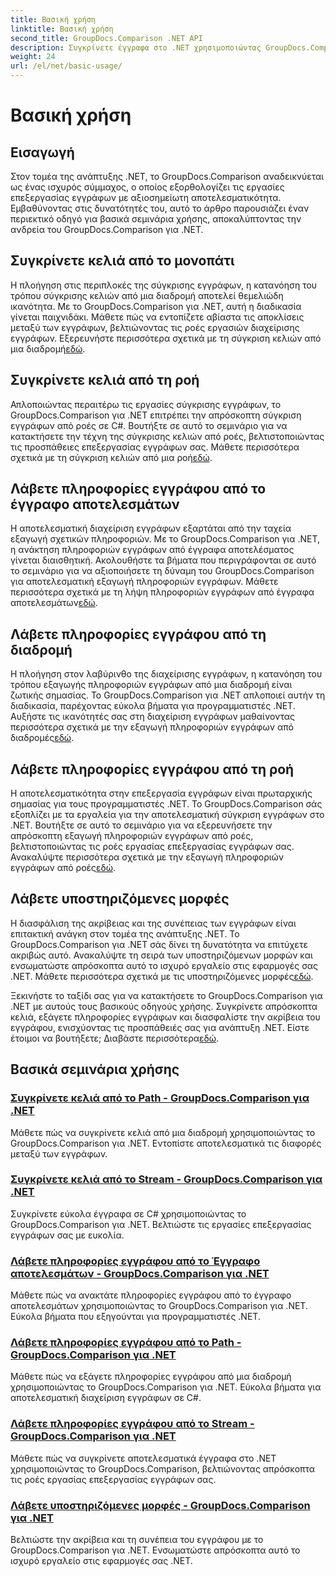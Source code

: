 ```yaml
---
title: Βασική χρήση
linktitle: Βασική χρήση
second_title: GroupDocs.Comparison .NET API
description: Συγκρίνετε έγγραφα στο .NET χρησιμοποιώντας GroupDocs.Comparison. Μάθετε βασικούς οδηγούς χρήσης που καλύπτουν τη σύγκριση κελιών, την εξαγωγή πληροφοριών εγγράφων και τις υποστηριζόμενες μορφές.
weight: 24
url: /el/net/basic-usage/
---
```


# Βασική χρήση

## Εισαγωγή

Στον τομέα της ανάπτυξης .NET, το GroupDocs.Comparison αναδεικνύεται ως ένας ισχυρός σύμμαχος, ο οποίος εξορθολογίζει τις εργασίες επεξεργασίας εγγράφων με αξιοσημείωτη αποτελεσματικότητα. Εμβαθύνοντας στις δυνατότητές του, αυτό το άρθρο παρουσιάζει έναν περιεκτικό οδηγό για βασικά σεμινάρια χρήσης, αποκαλύπτοντας την ανδρεία του GroupDocs.Comparison για .NET.

## Συγκρίνετε κελιά από το μονοπάτι
 Η πλοήγηση στις περιπλοκές της σύγκρισης εγγράφων, η κατανόηση του τρόπου σύγκρισης κελιών από μια διαδρομή αποτελεί θεμελιώδη ικανότητα. Με το GroupDocs.Comparison για .NET, αυτή η διαδικασία γίνεται παιχνιδάκι. Μάθετε πώς να εντοπίζετε αβίαστα τις αποκλίσεις μεταξύ των εγγράφων, βελτιώνοντας τις ροές εργασιών διαχείρισης εγγράφων. Εξερευνήστε περισσότερα σχετικά με τη σύγκριση κελιών από μια διαδρομή[εδώ](./compare-cells-from-path/).

## Συγκρίνετε κελιά από τη ροή
Απλοποιώντας περαιτέρω τις εργασίες σύγκρισης εγγράφων, το GroupDocs.Comparison για .NET επιτρέπει την απρόσκοπτη σύγκριση εγγράφων από ροές σε C#. Βουτήξτε σε αυτό το σεμινάριο για να κατακτήσετε την τέχνη της σύγκρισης κελιών από ροές, βελτιστοποιώντας τις προσπάθειες επεξεργασίας εγγράφων σας. Μάθετε περισσότερα σχετικά με τη σύγκριση κελιών από μια ροή[εδώ](./compare-cells-from-stream/).

## Λάβετε πληροφορίες εγγράφου από το έγγραφο αποτελεσμάτων
 Η αποτελεσματική διαχείριση εγγράφων εξαρτάται από την ταχεία εξαγωγή σχετικών πληροφοριών. Με το GroupDocs.Comparison για .NET, η ανάκτηση πληροφοριών εγγράφων από έγγραφα αποτελέσματος γίνεται διαισθητική. Ακολουθήστε τα βήματα που περιγράφονται σε αυτό το σεμινάριο για να αξιοποιήσετε τη δύναμη του GroupDocs.Comparison για αποτελεσματική εξαγωγή πληροφοριών εγγράφων. Μάθετε περισσότερα σχετικά με τη λήψη πληροφοριών εγγράφων από έγγραφα αποτελεσμάτων[εδώ](./get-document-info-from-result-document/).

## Λάβετε πληροφορίες εγγράφου από τη διαδρομή
Η πλοήγηση στον λαβύρινθο της διαχείρισης εγγράφων, η κατανόηση του τρόπου εξαγωγής πληροφοριών εγγράφων από μια διαδρομή είναι ζωτικής σημασίας. Το GroupDocs.Comparison για .NET απλοποιεί αυτήν τη διαδικασία, παρέχοντας εύκολα βήματα για προγραμματιστές .NET. Αυξήστε τις ικανότητές σας στη διαχείριση εγγράφων μαθαίνοντας περισσότερα σχετικά με την εξαγωγή πληροφοριών εγγράφων από διαδρομές[εδώ](./get-document-info-from-path/).

## Λάβετε πληροφορίες εγγράφου από τη ροή
 Η αποτελεσματικότητα στην επεξεργασία εγγράφων είναι πρωταρχικής σημασίας για τους προγραμματιστές .NET. Το GroupDocs.Comparison σάς εξοπλίζει με τα εργαλεία για την αποτελεσματική σύγκριση εγγράφων στο .NET. Βουτήξτε σε αυτό το σεμινάριο για να εξερευνήσετε την απρόσκοπτη εξαγωγή πληροφοριών εγγράφων από ροές, βελτιστοποιώντας τις ροές εργασίας επεξεργασίας εγγράφων σας. Ανακαλύψτε περισσότερα σχετικά με την εξαγωγή πληροφοριών εγγράφων από ροές[εδώ](./get-document-info-from-stream/).

## Λάβετε υποστηριζόμενες μορφές
Η διασφάλιση της ακρίβειας και της συνέπειας των εγγράφων είναι επιτακτική ανάγκη στον τομέα της ανάπτυξης .NET. Το GroupDocs.Comparison για .NET σάς δίνει τη δυνατότητα να επιτύχετε ακριβώς αυτό. Ανακαλύψτε τη σειρά των υποστηριζόμενων μορφών και ενσωματώστε απρόσκοπτα αυτό το ισχυρό εργαλείο στις εφαρμογές σας .NET. Μάθετε περισσότερα σχετικά με τις υποστηριζόμενες μορφές[εδώ](./get-supported-formats/).

 Ξεκινήστε το ταξίδι σας για να κατακτήσετε το GroupDocs.Comparison για .NET με αυτούς τους βασικούς οδηγούς χρήσης. Συγκρίνετε απρόσκοπτα κελιά, εξάγετε πληροφορίες εγγράφων και διασφαλίστε την ακρίβεια του εγγράφου, ενισχύοντας τις προσπάθειές σας για ανάπτυξη .NET. Είστε έτοιμοι να βουτήξετε; Διαβάστε περισσότερα[εδώ](https://tutorials.groupdocs.com/comparison/net).
## Βασικά σεμινάρια χρήσης
### [Συγκρίνετε κελιά από το Path - GroupDocs.Comparison για .NET](./compare-cells-from-path/)
Μάθετε πώς να συγκρίνετε κελιά από μια διαδρομή χρησιμοποιώντας το GroupDocs.Comparison για .NET. Εντοπίστε αποτελεσματικά τις διαφορές μεταξύ των εγγράφων.
### [Συγκρίνετε κελιά από το Stream - GroupDocs.Comparison για .NET](./compare-cells-from-stream/)
Συγκρίνετε εύκολα έγγραφα σε C# χρησιμοποιώντας το GroupDocs.Comparison για .NET. Βελτιώστε τις εργασίες επεξεργασίας εγγράφων σας με ευκολία.
### [Λάβετε πληροφορίες εγγράφου από το Έγγραφο αποτελεσμάτων - GroupDocs.Comparison για .NET](./get-document-info-from-result-document/)
Μάθετε πώς να ανακτάτε πληροφορίες εγγράφου από το έγγραφο αποτελεσμάτων χρησιμοποιώντας το GroupDocs.Comparison για .NET. Εύκολα βήματα που εξηγούνται για προγραμματιστές .NET.
### [Λάβετε πληροφορίες εγγράφου από το Path - GroupDocs.Comparison για .NET](./get-document-info-from-path/)
Μάθετε πώς να εξάγετε πληροφορίες εγγράφου από μια διαδρομή χρησιμοποιώντας το GroupDocs.Comparison για .NET. Εύκολα βήματα για αποτελεσματική διαχείριση εγγράφων σε C#.
### [Λάβετε πληροφορίες εγγράφου από το Stream - GroupDocs.Comparison για .NET](./get-document-info-from-stream/)
Μάθετε πώς να συγκρίνετε αποτελεσματικά έγγραφα στο .NET χρησιμοποιώντας το GroupDocs.Comparison, βελτιώνοντας απρόσκοπτα τις ροές εργασίας επεξεργασίας εγγράφων σας.
### [Λάβετε υποστηριζόμενες μορφές - GroupDocs.Comparison για .NET](./get-supported-formats/)
Βελτιώστε την ακρίβεια και τη συνέπεια του εγγράφου με το GroupDocs.Comparison για .NET. Ενσωματώστε απρόσκοπτα αυτό το ισχυρό εργαλείο στις εφαρμογές σας .NET.